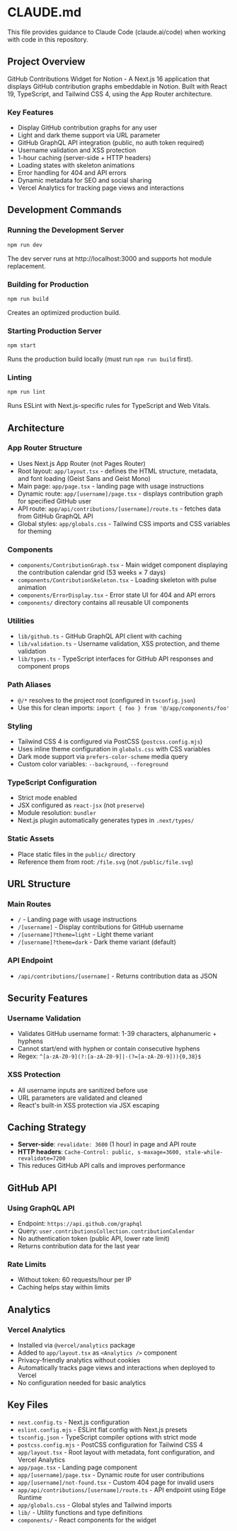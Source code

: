 # CLAUDE.md

This file provides guidance to Claude Code (claude.ai/code) when working with code in this repository.

## Project Overview

GitHub Contributions Widget for Notion - A Next.js 16 application that displays GitHub contribution graphs embeddable in Notion. Built with React 19, TypeScript, and Tailwind CSS 4, using the App Router architecture.

### Key Features
- Display GitHub contribution graphs for any user
- Light and dark theme support via URL parameter
- GitHub GraphQL API integration (public, no auth token required)
- Username validation and XSS protection
- 1-hour caching (server-side + HTTP headers)
- Loading states with skeleton animations
- Error handling for 404 and API errors
- Dynamic metadata for SEO and social sharing
- Vercel Analytics for tracking page views and interactions

## Development Commands

### Running the Development Server
```bash
npm run dev
```
The dev server runs at http://localhost:3000 and supports hot module replacement.

### Building for Production
```bash
npm run build
```
Creates an optimized production build.

### Starting Production Server
```bash
npm start
```
Runs the production build locally (must run `npm run build` first).

### Linting
```bash
npm run lint
```
Runs ESLint with Next.js-specific rules for TypeScript and Web Vitals.

## Architecture

### App Router Structure
- Uses Next.js App Router (not Pages Router)
- Root layout: `app/layout.tsx` - defines the HTML structure, metadata, and font loading (Geist Sans and Geist Mono)
- Main page: `app/page.tsx` - landing page with usage instructions
- Dynamic route: `app/[username]/page.tsx` - displays contribution graph for specified GitHub user
- API route: `app/api/contributions/[username]/route.ts` - fetches data from GitHub GraphQL API
- Global styles: `app/globals.css` - Tailwind CSS imports and CSS variables for theming

### Components
- `components/ContributionGraph.tsx` - Main widget component displaying the contribution calendar grid (53 weeks × 7 days)
- `components/ContributionSkeleton.tsx` - Loading skeleton with pulse animation
- `components/ErrorDisplay.tsx` - Error state UI for 404 and API errors
- `components/` directory contains all reusable UI components

### Utilities
- `lib/github.ts` - GitHub GraphQL API client with caching
- `lib/validation.ts` - Username validation, XSS protection, and theme validation
- `lib/types.ts` - TypeScript interfaces for GitHub API responses and component props

### Path Aliases
- `@/*` resolves to the project root (configured in `tsconfig.json`)
- Use this for clean imports: `import { foo } from '@/app/components/foo'`

### Styling
- Tailwind CSS 4 is configured via PostCSS (`postcss.config.mjs`)
- Uses inline theme configuration in `globals.css` with CSS variables
- Dark mode support via `prefers-color-scheme` media query
- Custom color variables: `--background`, `--foreground`

### TypeScript Configuration
- Strict mode enabled
- JSX configured as `react-jsx` (not `preserve`)
- Module resolution: `bundler`
- Next.js plugin automatically generates types in `.next/types/`

### Static Assets
- Place static files in the `public/` directory
- Reference them from root: `/file.svg` (not `/public/file.svg`)

## URL Structure

### Main Routes
- `/` - Landing page with usage instructions
- `/[username]` - Display contributions for GitHub username
- `/[username]?theme=light` - Light theme variant
- `/[username]?theme=dark` - Dark theme variant (default)

### API Endpoint
- `/api/contributions/[username]` - Returns contribution data as JSON

## Security Features

### Username Validation
- Validates GitHub username format: 1-39 characters, alphanumeric + hyphens
- Cannot start/end with hyphen or contain consecutive hyphens
- Regex: `^[a-zA-Z0-9](?:[a-zA-Z0-9]|-(?=[a-zA-Z0-9])){0,38}$`

### XSS Protection
- All username inputs are sanitized before use
- URL parameters are validated and cleaned
- React's built-in XSS protection via JSX escaping

## Caching Strategy

- **Server-side**: `revalidate: 3600` (1 hour) in page and API route
- **HTTP headers**: `Cache-Control: public, s-maxage=3600, stale-while-revalidate=7200`
- This reduces GitHub API calls and improves performance

## GitHub API

### Using GraphQL API
- Endpoint: `https://api.github.com/graphql`
- Query: `user.contributionsCollection.contributionCalendar`
- No authentication token (public API, lower rate limit)
- Returns contribution data for the last year

### Rate Limits
- Without token: 60 requests/hour per IP
- Caching helps stay within limits

## Analytics

### Vercel Analytics
- Installed via `@vercel/analytics` package
- Added to `app/layout.tsx` as `<Analytics />` component
- Privacy-friendly analytics without cookies
- Automatically tracks page views and interactions when deployed to Vercel
- No configuration needed for basic analytics

## Key Files

- `next.config.ts` - Next.js configuration
- `eslint.config.mjs` - ESLint flat config with Next.js presets
- `tsconfig.json` - TypeScript compiler options with strict mode
- `postcss.config.mjs` - PostCSS configuration for Tailwind CSS 4
- `app/layout.tsx` - Root layout with metadata, font configuration, and Vercel Analytics
- `app/page.tsx` - Landing page component
- `app/[username]/page.tsx` - Dynamic route for user contributions
- `app/[username]/not-found.tsx` - Custom 404 page for invalid users
- `app/api/contributions/[username]/route.ts` - API endpoint using Edge Runtime
- `app/globals.css` - Global styles and Tailwind imports
- `lib/` - Utility functions and type definitions
- `components/` - React components for the widget
